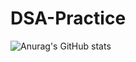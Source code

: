 # DSA-Practice
![Anurag's GitHub stats](https://github-readme-stats.vercel.app/api?username=anuraghazra&theme=dark&show_icons=true)
